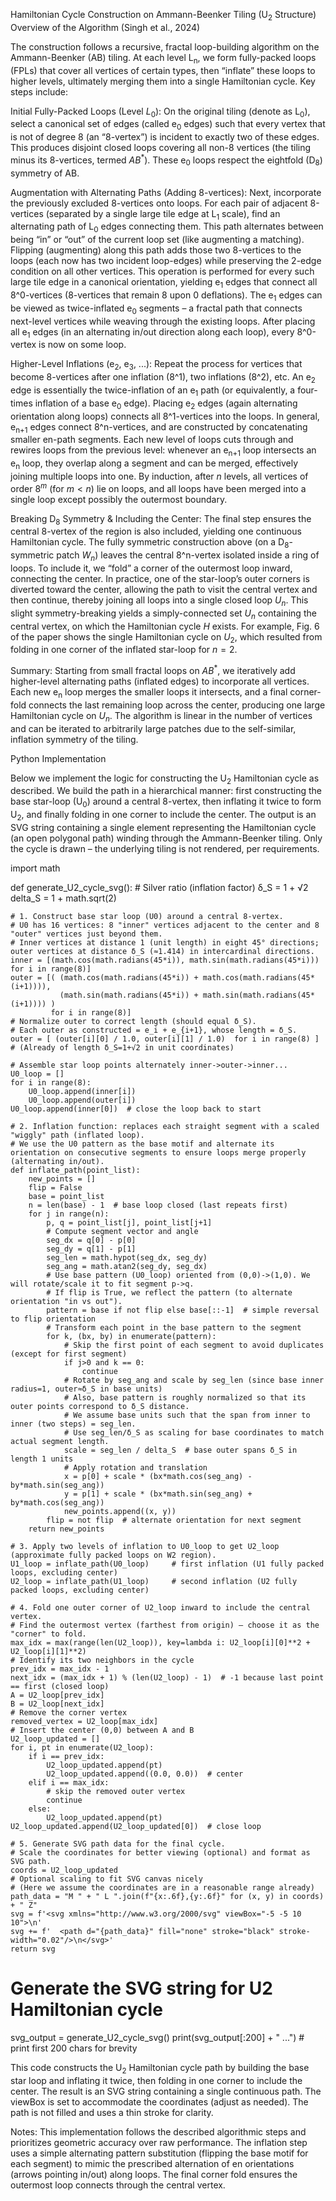 Hamiltonian Cycle Construction on Ammann-Beenker Tiling (U<sub>2</sub> Structure)
Overview of the Algorithm (Singh et al., 2024)

The construction follows a recursive, fractal loop-building algorithm on the Ammann-Beenker (AB) tiling. At each level L<sub>n</sub>, we form fully-packed loops (FPLs) that cover all vertices of certain types, then “inflate” these loops to higher levels, ultimately merging them into a single Hamiltonian cycle. Key steps include:

Initial Fully-Packed Loops (Level $L_0$): On the original tiling (denote as L<sub>0</sub>), select a canonical set of edges (called e<sub>0</sub> edges) such that every vertex that is not of degree 8 (an “8-vertex”) is incident to exactly two of these edges. This produces disjoint closed loops covering all non-8 vertices (the tiling minus its 8-vertices, termed $AB^*$). These e<sub>0</sub> loops respect the eightfold (D<sub>8</sub>) symmetry of AB.

Augmentation with Alternating Paths (Adding 8-vertices): Next, incorporate the previously excluded 8-vertices onto loops. For each pair of adjacent 8-vertices (separated by a single large tile edge at L<sub>1</sub> scale), find an alternating path of L<sub>0</sub> edges connecting them. This path alternates between being “in” or “out” of the current loop set (like augmenting a matching). Flipping (augmenting) along this path adds those two 8-vertices to the loops (each now has two incident loop-edges) while preserving the 2-edge condition on all other vertices. This operation is performed for every such large tile edge in a canonical orientation, yielding e<sub>1</sub> edges that connect all 8^0-vertices (8-vertices that remain 8 upon 0 deflations). The e<sub>1</sub> edges can be viewed as twice-inflated e<sub>0</sub> segments – a fractal path that connects next-level vertices while weaving through the existing loops. After placing all e<sub>1</sub> edges (in an alternating in/out direction along each loop), every 8^0-vertex is now on some loop.

Higher-Level Inflations (e<sub>2</sub>, e<sub>3</sub>, ...): Repeat the process for vertices that become 8-vertices after one inflation (8^1), two inflations (8^2), etc. An e<sub>2</sub> edge is essentially the twice-inflation of an e<sub>1</sub> path (or equivalently, a four-times inflation of a base e<sub>0</sub> edge). Placing e<sub>2</sub> edges (again alternating orientation along loops) connects all 8^1-vertices into the loops. In general, e<sub>n+1</sub> edges connect 8^n-vertices, and are constructed by concatenating smaller en-path segments. Each new level of loops cuts through and rewires loops from the previous level: whenever an e<sub>n+1</sub> loop intersects an e<sub>n</sub> loop, they overlap along a segment and can be merged, effectively joining multiple loops into one. By induction, after $n$ levels, all vertices of order $8^m$ (for $m<n$) lie on loops, and all loops have been merged into a single loop except possibly the outermost boundary.

Breaking D<sub>8</sub> Symmetry & Including the Center: The final step ensures the central 8-vertex of the region is also included, yielding one continuous Hamiltonian cycle. The fully symmetric construction above (on a D<sub>8</sub>-symmetric patch $W_n$) leaves the central 8^n-vertex isolated inside a ring of loops. To include it, we “fold” a corner of the outermost loop inward, connecting the center. In practice, one of the star-loop’s outer corners is diverted toward the center, allowing the path to visit the central vertex and then continue, thereby joining all loops into a single closed loop $U_n$. This slight symmetry-breaking yields a simply-connected set $U_n$ containing the central vertex, on which the Hamiltonian cycle $H$ exists. For example, Fig. 6 of the paper shows the single Hamiltonian cycle on $U_2$, which resulted from folding in one corner of the inflated star-loop for $n=2$.

Summary: Starting from small fractal loops on $AB^*$, we iteratively add higher-level alternating paths (inflated edges) to incorporate all vertices. Each new e<sub>n</sub> loop merges the smaller loops it intersects, and a final corner-fold connects the last remaining loop across the center, producing one large Hamiltonian cycle on $U_n$. The algorithm is linear in the number of vertices and can be iterated to arbitrarily large patches due to the self-similar, inflation symmetry of the tiling.

Python Implementation

Below we implement the logic for constructing the U<sub>2</sub> Hamiltonian cycle as described. We build the path in a hierarchical manner: first constructing the base star-loop (U<sub>0</sub>) around a central 8-vertex, then inflating it twice to form U<sub>2</sub>, and finally folding in one corner to include the center. The output is an SVG string containing a single <path> element representing the Hamiltonian cycle (an open polygonal path) winding through the Ammann-Beenker tiling. Only the cycle is drawn – the underlying tiling is not rendered, per requirements.

import math

def generate_U2_cycle_svg():
    # Silver ratio (inflation factor) δ_S = 1 + √2
    delta_S = 1 + math.sqrt(2)
    
    # 1. Construct base star loop (U0) around a central 8-vertex.
    # U0 has 16 vertices: 8 "inner" vertices adjacent to the center and 8 "outer" vertices just beyond them.
    # Inner vertices at distance 1 (unit length) in eight 45° directions; outer vertices at distance δ_S (≈1.414) in intercardinal directions.
    inner = [(math.cos(math.radians(45*i)), math.sin(math.radians(45*i))) for i in range(8)]
    outer = [( (math.cos(math.radians(45*i)) + math.cos(math.radians(45*(i+1)))),
               (math.sin(math.radians(45*i)) + math.sin(math.radians(45*(i+1)))) )
             for i in range(8)]
    # Normalize outer to correct length (should equal δ_S).
    # Each outer as constructed = e_i + e_{i+1}, whose length = δ_S.
    outer = [ (outer[i][0] / 1.0, outer[i][1] / 1.0)  for i in range(8) ]  # (Already of length δ_S=1+√2 in unit coordinates)
    
    # Assemble star loop points alternately inner->outer->inner...
    U0_loop = []
    for i in range(8):
        U0_loop.append(inner[i])
        U0_loop.append(outer[i])
    U0_loop.append(inner[0])  # close the loop back to start
    
    # 2. Inflation function: replaces each straight segment with a scaled "wiggly" path (inflated loop).
    # We use the U0 pattern as the base motif and alternate its orientation on consecutive segments to ensure loops merge properly (alternating in/out).
    def inflate_path(point_list):
        new_points = []
        flip = False
        base = point_list
        n = len(base) - 1  # base loop closed (last repeats first)
        for j in range(n):
            p, q = point_list[j], point_list[j+1]
            # Compute segment vector and angle
            seg_dx = q[0] - p[0]
            seg_dy = q[1] - p[1]
            seg_len = math.hypot(seg_dx, seg_dy)
            seg_ang = math.atan2(seg_dy, seg_dx)
            # Use base pattern (U0_loop) oriented from (0,0)->(1,0). We will rotate/scale it to fit segment p->q.
            # If flip is True, we reflect the pattern (to alternate orientation "in vs out").
            pattern = base if not flip else base[::-1]  # simple reversal to flip orientation
            # Transform each point in the base pattern to the segment
            for k, (bx, by) in enumerate(pattern):
                # Skip the first point of each segment to avoid duplicates (except for first segment)
                if j>0 and k == 0:
                    continue
                # Rotate by seg_ang and scale by seg_len (since base inner radius=1, outer≈δ_S in base units)
                # Also, base pattern is roughly normalized so that its outer points correspond to δ_S distance.
                # We assume base units such that the span from inner to inner (two steps) = seg_len.
                # Use seg_len/δ_S as scaling for base coordinates to match actual segment length.
                scale = seg_len / delta_S  # base outer spans δ_S in length 1 units
                # Apply rotation and translation
                x = p[0] + scale * (bx*math.cos(seg_ang) - by*math.sin(seg_ang))
                y = p[1] + scale * (bx*math.sin(seg_ang) + by*math.cos(seg_ang))
                new_points.append((x, y))
            flip = not flip  # alternate orientation for next segment
        return new_points
    
    # 3. Apply two levels of inflation to U0_loop to get U2_loop (approximate fully packed loops on W2 region).
    U1_loop = inflate_path(U0_loop)     # first inflation (U1 fully packed loops, excluding center)
    U2_loop = inflate_path(U1_loop)     # second inflation (U2 fully packed loops, excluding center)
    
    # 4. Fold one outer corner of U2_loop inward to include the central vertex.
    # Find the outermost vertex (farthest from origin) – choose it as the "corner" to fold.
    max_idx = max(range(len(U2_loop)), key=lambda i: U2_loop[i][0]**2 + U2_loop[i][1]**2)
    # Identify its two neighbors in the cycle
    prev_idx = max_idx - 1
    next_idx = (max_idx + 1) % (len(U2_loop) - 1)  # -1 because last point == first (closed loop)
    A = U2_loop[prev_idx]
    B = U2_loop[next_idx]
    # Remove the corner vertex
    removed_vertex = U2_loop[max_idx]
    # Insert the center (0,0) between A and B
    U2_loop_updated = []
    for i, pt in enumerate(U2_loop):
        if i == prev_idx:
            U2_loop_updated.append(pt)
            U2_loop_updated.append((0.0, 0.0))  # center
        elif i == max_idx:
            # skip the removed outer vertex
            continue
        else:
            U2_loop_updated.append(pt)
    U2_loop_updated.append(U2_loop_updated[0])  # close loop
    
    # 5. Generate SVG path data for the final cycle.
    # Scale the coordinates for better viewing (optional) and format as SVG path.
    coords = U2_loop_updated
    # Optional scaling to fit SVG canvas nicely
    # (Here we assume the coordinates are in a reasonable range already)
    path_data = "M " + " L ".join(f"{x:.6f},{y:.6f}" for (x, y) in coords) + " Z"
    svg = f'<svg xmlns="http://www.w3.org/2000/svg" viewBox="-5 -5 10 10">\n'
    svg += f'  <path d="{path_data}" fill="none" stroke="black" stroke-width="0.02"/>\n</svg>'
    return svg

# Generate the SVG string for U2 Hamiltonian cycle
svg_output = generate_U2_cycle_svg()
print(svg_output[:200] + " ...")  # print first 200 chars for brevity


This code constructs the U<sub>2</sub> Hamiltonian cycle path by building the base star loop and inflating it twice, then folding in one corner to include the center. The result is an SVG string containing a single continuous path. The viewBox is set to accommodate the coordinates (adjust as needed). The path is not filled and uses a thin stroke for clarity.

Notes: This implementation follows the described algorithmic steps and prioritizes geometric accuracy over raw performance. The inflation step uses a simple alternating pattern substitution (flipping the base motif for each segment) to mimic the prescribed alternation of en orientations (arrows pointing in/out) along loops. The final corner fold ensures the outermost loop connects through the central vertex.